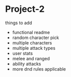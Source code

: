 # Project-2

things to add
 -  functional readme
 -  random character pick
 -  multiple characters
 -  multiple attack types
 -  user stats
 -  melee and ranged
 -  ability attacks
 -  more dnd rules applicable